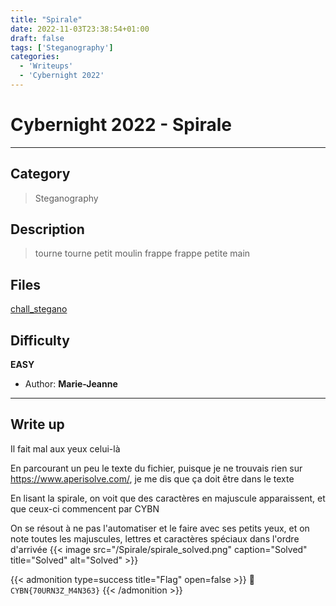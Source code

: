 ```yaml
---
title: "Spirale"
date: 2022-11-03T23:38:54+01:00
draft: false
tags: ['Steganography']
categories:
  - 'Writeups'
  - 'Cybernight 2022'
---
```


# Cybernight 2022 - Spirale
---

## Category

> Steganography

## Description

> tourne tourne petit moulin frappe frappe petite main

## Files

[chall_stegano](/Spirale/chall_stegano.png)

## Difficulty

**EASY**

- Author: **Marie-Jeanne**
---

## Write up

Il fait mal aux yeux celui-là

En parcourant un peu le texte du fichier, puisque je ne trouvais rien sur https://www.aperisolve.com/, je me dis que ça doit être dans le texte

En lisant la spirale, on voit que des caractères en majuscule apparaissent, et que ceux-ci commencent par CYBN

On se résout à ne pas l'automatiser et le faire avec ses petits yeux, et on note toutes les majuscules, lettres et caractères spéciaux dans l'ordre d'arrivée
{{< image src="/Spirale/spirale_solved.png" caption="Solved" title="Solved" alt="Solved" >}}


{{< admonition type=success title="Flag" open=false >}}
:triangular_flag_on_post: `CYBN{70URN3Z_M4N363}`
{{< /admonition >}}
